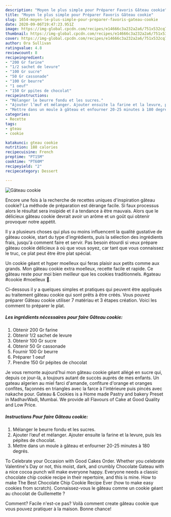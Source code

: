 ```yaml
---
description: "Moyen le plus simple pour Préparer Favoris Gâteau cookie"
title: "Moyen le plus simple pour Préparer Favoris Gâteau cookie"
slug: 1654-moyen-le-plus-simple-pour-preparer-favoris-gateau-cookie
date: 2020-09-06T19:47:23.951Z
image: https://img-global.cpcdn.com/recipes/e14666c3a232a2a6/751x532cq70/gateau-cookie-photo-principale-de-la-recette.jpg
thumbnail: https://img-global.cpcdn.com/recipes/e14666c3a232a2a6/751x532cq70/gateau-cookie-photo-principale-de-la-recette.jpg
cover: https://img-global.cpcdn.com/recipes/e14666c3a232a2a6/751x532cq70/gateau-cookie-photo-principale-de-la-recette.jpg
author: Ora Sullivan
ratingvalue: 4.8
reviewcount: 8
recipeingredient:
- "200 Gr farine"
- "1/2 sachet de levure"
- "100 Gr sucre"
- "50 Gr cassonade"
- "100 Gr beurre"
- "1 oeuf"
- "150 Gr ppites de chocolat"
recipeinstructions:
- "Mélanger le beurre fondu et les sucres."
- "Ajouter l’œuf et mélanger. Ajouter ensuite la farine et la levure, puis les pépites de chocolat."
- "Mettre dans un moule à gâteau et enfourner 20-25 minutes à 180 degrés."
categories:
- Recette
tags:
- gteau
- cookie

katakunci: gteau cookie 
nutrition: 188 calories
recipecuisine: French
preptime: "PT15M"
cooktime: "PT60M"
recipeyield: "2"
recipecategory: Dessert

---
```



![Gâteau cookie](https://img-global.cpcdn.com/recipes/e14666c3a232a2a6/751x532cq70/gateau-cookie-photo-principale-de-la-recette.jpg)

Encore une fois à la recherche de recettes uniques d'inspiration gâteau cookie? La méthode de préparation est dérange facile. Si faux processus alors le résultat sera insipide et il a tendance à être mauvais. Alors que le délicieux gâteau cookie devrait avoir un arôme et un goût qui obtenir provoquer notre appétit.

Il y a plusieurs choses qui plus ou moins influencent la qualité gustative de gâteau cookie, start du type d'ingrédients, puis la sélection des ingrédients frais, jusqu'à comment faire et servir. Pas besoin étourdi si veux prépare gâteau cookie délicieux à où que vous soyez, car tant que vous connaissez le truc, ce plat peut être être plat spécial.

Un cookie géant et hyper moelleux qui feras plaisir aux petits comme aux grands. Mon gâteau cookie extra moelleux, recette facile et rapide. Ce gâteau reste pour moi bien meilleur que les cookies traditionnels. #gateau #cookie #moelleux 📌.


Ci-dessous il y a quelques simples et pratiques qui peuvent être appliqués au traitement gâteau cookie qui sont prêts à être créés. Vous pouvez préparer Gâteau cookie utiliser 7 matériau et 3 étapes création. Voici les comment to préparer le plat.

<!--inarticleads1-->

##### Les ingrédients nécessaires pour faire Gâteau cookie:

1. Obtenir 200 Gr farine
1. Obtenir 1/2 sachet de levure
1. Obtenir 100 Gr sucre
1. Obtenir 50 Gr cassonade
1. Fournir 100 Gr beurre
1. Préparer 1 oeuf
1. Prendre 150 Gr pépites de chocolat


Je vous remonte aujourd&#39;hui mon gâteau cookie géant allégé en sucre qui, depuis ce jour-là, a toujours autant de succès auprès de mes enfants. Un gateau algerien au miel farci d&#39;amande, confiture d&#39;orange et oranges confites, façonnés en triangles avec la farce à l&#39;intérieure puis pincés avec nakache pour. Gateau &amp; Cookies is a Home made Pastry and bakery Preset in MadhavWadi, Mumbai. We provide all Flavours of Cake at Good Quality and Low Price. 

<!--inarticleads2-->

##### Instructions Pour faire Gâteau cookie:

1. Mélanger le beurre fondu et les sucres.
1. Ajouter l’œuf et mélanger. Ajouter ensuite la farine et la levure, puis les pépites de chocolat.
1. Mettre dans un moule à gâteau et enfourner 20-25 minutes à 180 degrés.


To Celebrate your Occasion with Good Cakes Order. Whether you celebrate Valentine&#39;s Day or not, this moist, dark, and crumbly Chocolate Gateau with a nice cocoa punch will make everyone happy. Everyone needs a classic chocolate chip cookie recipe in their repertoire, and this is mine. How to make The Best Chocolate Chip Cookie Recipe Ever (how to make easy cookies from scratch). Connaissez-vous le gâteau comme un cookie géant au chocolat de Guillemette ? 


Comment? Facile n'est-ce pas? Voilà comment create gâteau cookie que vous pouvez pratiquer à la maison. Bonne chance!
